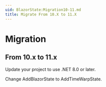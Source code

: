 ```yaml
---
uid: BlazorState:Migration10-11.md
title: Migrate From 10.X to 11.X
---
```


# Migration

## From 10.x to 11.x

Update your project to use .NET 8.0 or later.

Change AddBlazorState to AddTimeWarpState<YourState>.
